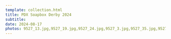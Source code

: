 ```yaml
---
template: collection.html
title: PDX Soapbox Derby 2024
subtitle: 
date: 2024-08-17
photos: 9527_13.jpg,9527_19.jpg,9527_24.jpg,9527_3.jpg,9527_35.jpg,9527_8.jpg,9528_17.jpg,9528_23.jpg,9528_29.jpg,9527_14.jpg,9527_2.jpg,9527_25.jpg,9527_30.jpg,9527_36.jpg,9527_9.jpg,9528_18.jpg,9528_24.jpg,9528_31.jpg,9527_1.jpg,9527_15.jpg,9527_20.jpg,9527_26.jpg,9527_31.jpg,9527_4.jpg,9528_13.jpg,9528_19.jpg,9528_25.jpg,9528_32.jpg,9527_10.jpg,9527_16.jpg,9527_21.jpg,9527_27.jpg,9527_32.jpg,9527_5.jpg,9528_14.jpg,9528_20.jpg,9528_26.jpg,9528_33.jpg,9527_11.jpg,9527_17.jpg,9527_22.jpg,9527_28.jpg,9527_33.jpg,9527_6.jpg,9528_15.jpg,9528_21.jpg,9528_27.jpg,9528_34.jpg,9527_12.jpg,9527_18.jpg,9527_23.jpg,9527_29.jpg,9527_34.jpg,9527_7.jpg,9528_16.jpg,9528_22.jpg,9528_28.jpg,9528_35.jpg
---
```

